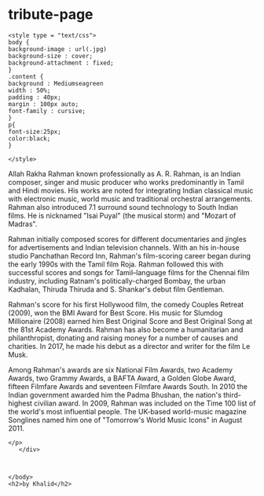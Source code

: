 # tribute-page

<html>
   <head>
        <title>Spin-off of "Challenge: "About A. R. Rahman" BY KHALID</title>
        
    <style type = "text/css">
    body {
    background-image : url(.jpg)
    background-size : cover;
    background-attachment : fixed;
    }
    .content {
    background : Mediumseagreen
    width : 50%;
    padding : 40px;
    margin : 100px auto;
    font-family : cursive;
    }
    p{
    font-size:25px;
    color:black;
    }
    
    </style>
  <body>
    <div class= "content">
       <p> Allah Rakha Rahman known professionally as A. R. Rahman, is an Indian composer, singer and music producer who works predominantly in Tamil and Hindi movies. His works are noted for integrating Indian classical music with electronic music, world music and traditional orchestral arrangements. Rahman also introduced 7.1 surround sound technology to South Indian films. He is nicknamed "Isai Puyal" (the musical storm) and "Mozart of Madras".

Rahman initially composed scores for different documentaries and jingles for advertisements and Indian television channels. With an his in-house studio Panchathan Record Inn, Rahman's film-scoring career began during the early 1990s with the Tamil film Roja. Rahman followed this with successful scores and songs for Tamil–language films for the Chennai film industry, including Ratnam's politically-charged Bombay, the urban Kadhalan, Thiruda Thiruda and S. Shankar's debut film Gentleman.

Rahman's score for his first Hollywood film, the comedy Couples Retreat (2009), won the BMI Award for Best Score. His music for Slumdog Millionaire (2008) earned him Best Original Score and Best Original Song at the 81st Academy Awards. Rahman has also become a humanitarian and philanthropist, donating and raising money for a number of causes and charities. In 2017, he made his debut as a director and writer for the film Le Musk.

Among Rahman's awards are six National Film Awards, two Academy Awards, two Grammy Awards, a BAFTA Award, a Golden Globe Award, fifteen Filmfare Awards and seventeen Filmfare Awards South. In 2010 the Indian government awarded him the Padma Bhushan, the nation's third-highest civilian award. In 2009, Rahman was included on the Time 100 list of the world's most influential people. The UK-based world-music magazine Songlines named him one of "Tomorrow's World Music Icons" in August 2011.

    </p>
       </div>
      
      
   
    </body>
    <h2>by Khalid</h2>
</HTML>
